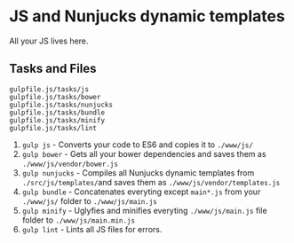 # JS and Nunjucks dynamic templates

All your JS lives here. 

## Tasks and Files
```
gulpfile.js/tasks/js
gulpfile.js/tasks/bower
gulpfile.js/tasks/nunjucks
gulpfile.js/tasks/bundle
gulpfile.js/tasks/minify
gulpfile.js/tasks/lint
```

1. `gulp js` - Converts your code to ES6 and copies it to `./www/js/`
2. `gulp bower` - Gets all your bower dependencies and saves them as `./www/js/vendor/bower.js`
3. `gulp nunjucks` - Compiles all Nunjucks dynamic templates from `./src/js/templates/`and saves them as `./www/js/vendor/templates.js`
4. `gulp bundle` - Concatenates everyting except `main*.js` from your `./www/js/` folder to `./www/js/main.js`
5. `gulp minify` - Uglyfies and minifies everyting `./www/js/main.js` file folder to `./www/js/main.min.js`
6. `gulp lint` - Lints all JS files for errors.
